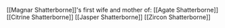 [[Magnar Shatterborne]]'s first wife and mother of:
[[Agate Shatterborne]]
[[Citrine Shatterborne]]
[[Jasper Shatterborne]]
[[Zircon Shatterborne]]